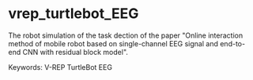 # vrep_turtlebot_EEG
The robot simulation of the task dection of the paper "Online interaction method of mobile robot based on single-channel EEG signal and end-to-end CNN with residual block model".

Keywords:
V-REP
TurtleBot
EEG
